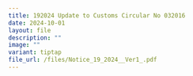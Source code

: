 ```yaml
---
title: 192024 Update to Customs Circular No 032016
date: 2024-10-01
layout: file
description: ""
image: ""
variant: tiptap
file_url: /files/Notice_19_2024__Ver1_.pdf
---
```

